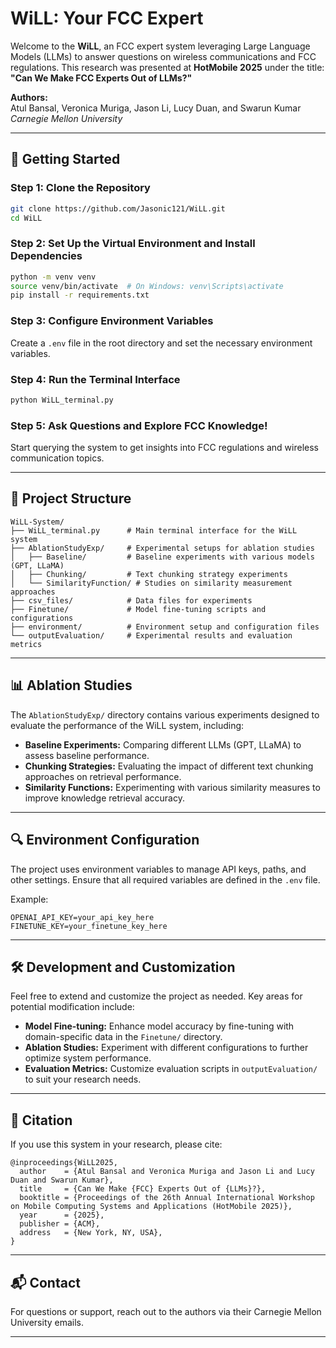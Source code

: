 # WiLL: Your FCC Expert

Welcome to the **WiLL**, an FCC expert system leveraging Large Language Models (LLMs) to answer questions on wireless communications and FCC regulations. This research was presented at **HotMobile 2025** under the title:  
**"Can We Make FCC Experts Out of LLMs?"**

**Authors:**  
Atul Bansal, Veronica Muriga, Jason Li, Lucy Duan, and Swarun Kumar  
*Carnegie Mellon University*

---

## 🚀 **Getting Started**

### Step 1: Clone the Repository
```bash
git clone https://github.com/Jasonic121/WiLL.git
cd WiLL
```

### Step 2: Set Up the Virtual Environment and Install Dependencies
```bash
python -m venv venv
source venv/bin/activate  # On Windows: venv\Scripts\activate
pip install -r requirements.txt
```

### Step 3: Configure Environment Variables
Create a `.env` file in the root directory and set the necessary environment variables.

### Step 4: Run the Terminal Interface
```bash
python WiLL_terminal.py
```

### Step 5: Ask Questions and Explore FCC Knowledge!
Start querying the system to get insights into FCC regulations and wireless communication topics.

---

## 📂 **Project Structure**

```
WiLL-System/
├── WiLL_terminal.py      # Main terminal interface for the WiLL system
├── AblationStudyExp/     # Experimental setups for ablation studies
│   ├── Baseline/         # Baseline experiments with various models (GPT, LLaMA)
│   ├── Chunking/         # Text chunking strategy experiments
│   └── SimilarityFunction/ # Studies on similarity measurement approaches
├── csv_files/            # Data files for experiments
├── Finetune/             # Model fine-tuning scripts and configurations
├── environment/          # Environment setup and configuration files
└── outputEvaluation/     # Experimental results and evaluation metrics
```

---

## 📊 **Ablation Studies**

The `AblationStudyExp/` directory contains various experiments designed to evaluate the performance of the WiLL system, including:

- **Baseline Experiments:** Comparing different LLMs (GPT, LLaMA) to assess baseline performance.
- **Chunking Strategies:** Evaluating the impact of different text chunking approaches on retrieval performance.
- **Similarity Functions:** Experimenting with various similarity measures to improve knowledge retrieval accuracy.

---

## 🔍 **Environment Configuration**
The project uses environment variables to manage API keys, paths, and other settings. Ensure that all required variables are defined in the `.env` file.

Example:
```
OPENAI_API_KEY=your_api_key_here
FINETUNE_KEY=your_finetune_key_here
```

---

## 🛠️ **Development and Customization**

Feel free to extend and customize the project as needed. Key areas for potential modification include:
- **Model Fine-tuning:** Enhance model accuracy by fine-tuning with domain-specific data in the `Finetune/` directory.
- **Ablation Studies:** Experiment with different configurations to further optimize system performance.
- **Evaluation Metrics:** Customize evaluation scripts in `outputEvaluation/` to suit your research needs.

---

## 📝 **Citation**
If you use this system in your research, please cite:
```
@inproceedings{WiLL2025,
  author    = {Atul Bansal and Veronica Muriga and Jason Li and Lucy Duan and Swarun Kumar},
  title     = {Can We Make {FCC} Experts Out of {LLMs}?},
  booktitle = {Proceedings of the 26th Annual International Workshop on Mobile Computing Systems and Applications (HotMobile 2025)},
  year      = {2025},
  publisher = {ACM},
  address   = {New York, NY, USA},
}
```

---

## 📬 **Contact**
For questions or support, reach out to the authors via their Carnegie Mellon University emails.

---
